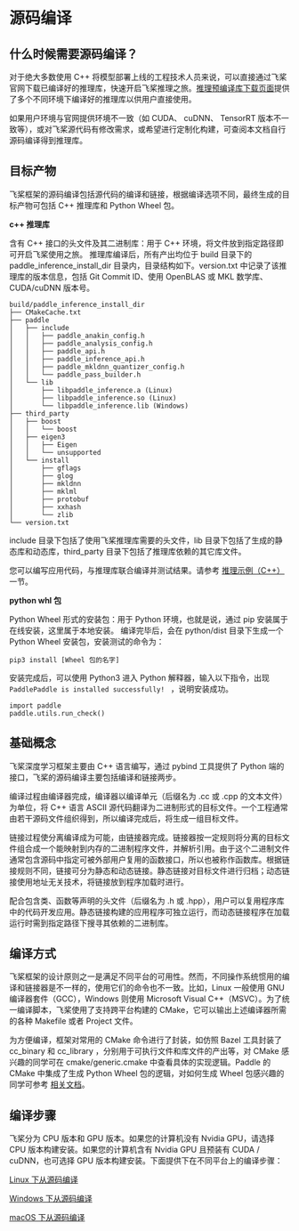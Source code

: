 # 源码编译

## 什么时候需要源码编译？

对于绝大多数使用 C++ 将模型部署上线的工程技术人员来说，可以直接通过飞桨官网下载已编译好的推理库，快速开启飞桨推理之旅。[推理预编译库下载页面](../download_lib)提供了多个不同环境下编译好的推理库以供用户直接使用。

如果用户环境与官网提供环境不一致（如 CUDA、 cuDNN、 TensorRT 版本不一致等），或对飞桨源代码有修改需求，或希望进行定制化构建，可查阅本文档自行源码编译得到推理库。

## 目标产物

飞桨框架的源码编译包括源代码的编译和链接，根据编译选项不同，最终生成的目标产物可包括 C++ 推理库和 Python Wheel 包。

**c++ 推理库**

含有 C++ 接口的头文件及其二进制库：用于 C++ 环境，将文件放到指定路径即可开启飞桨使用之旅。
推理库编译后，所有产出均位于 build 目录下的 paddle_inference_install_dir 目录内，目录结构如下。version.txt 中记录了该推理库的版本信息，包括 Git Commit ID、使用 OpenBLAS 或 MKL 数学库、CUDA/cuDNN 版本号。
 

```shell
build/paddle_inference_install_dir
├── CMakeCache.txt
├── paddle
│   ├── include
│   │   ├── paddle_anakin_config.h
│   │   ├── paddle_analysis_config.h
│   │   ├── paddle_api.h
│   │   ├── paddle_inference_api.h
│   │   ├── paddle_mkldnn_quantizer_config.h
│   │   └── paddle_pass_builder.h
│   └── lib
│       ├── libpaddle_inference.a (Linux)
│       ├── libpaddle_inference.so (Linux)
│       └── libpaddle_inference.lib (Windows)
├── third_party
│   ├── boost
│   │   └── boost
│   ├── eigen3
│   │   ├── Eigen
│   │   └── unsupported
│   └── install
│       ├── gflags
│       ├── glog
│       ├── mkldnn
│       ├── mklml
│       ├── protobuf
│       ├── xxhash
│       └── zlib
└── version.txt
```

include 目录下包括了使用飞桨推理库需要的头文件，lib 目录下包括了生成的静态库和动态库，third_party 目录下包括了推理库依赖的其它库文件。

您可以编写应用代码，与推理库联合编译并测试结果。请参考 [推理示例（C++）](../../quick_start/cpp_demo) 一节。

**python whl 包**

Python Wheel 形式的安装包：用于 Python 环境，也就是说，通过 pip 安装属于在线安装，这里属于本地安装。
编译完毕后，会在 python/dist 目录下生成一个 Python Wheel 安装包，安装测试的命令为：  

```shell
pip3 install [Wheel 包的名字]
```

安装完成后，可以使用 Python3 进入 Python 解释器，输入以下指令，出现 `PaddlePaddle is installed successfully! ` ，说明安装成功。

```shell
import paddle
paddle.utils.run_check()
```

## 基础概念

飞桨深度学习框架主要由 C++ 语言编写，通过 pybind 工具提供了 Python 端的接口，飞桨的源码编译主要包括编译和链接两步。

编译过程由编译器完成，编译器以编译单元（后缀名为 .cc 或 .cpp 的文本文件）为单位，将 C++ 语言 ASCII 源代码翻译为二进制形式的目标文件。一个工程通常由若干源码文件组织得到，所以编译完成后，将生成一组目标文件。

链接过程使分离编译成为可能，由链接器完成。链接器按一定规则将分离的目标文件组合成一个能映射到内存的二进制程序文件，并解析引用。由于这个二进制文件通常包含源码中指定可被外部用户复用的函数接口，所以也被称作函数库。根据链接规则不同，链接可分为静态和动态链接。静态链接对目标文件进行归档；动态链接使用地址无关技术，将链接放到程序加载时进行。

配合包含类、函数等声明的头文件（后缀名为 .h 或 .hpp），用户可以复用程序库中的代码开发应用。静态链接构建的应用程序可独立运行，而动态链接程序在加载运行时需到指定路径下搜寻其依赖的二进制库。

## 编译方式

飞桨框架的设计原则之一是满足不同平台的可用性。然而，不同操作系统惯用的编译和链接器是不一样的，使用它们的命令也不一致。比如，Linux 一般使用 GNU 编译器套件（GCC），Windows 则使用 Microsoft Visual C++（MSVC）。为了统一编译脚本，飞桨使用了支持跨平台构建的 CMake，它可以输出上述编译器所需的各种 Makefile 或者 Project 文件。    

为方便编译，框架对常用的 CMake 命令进行了封装，如仿照 Bazel 工具封装了 cc_binary 和 cc_library ，分别用于可执行文件和库文件的产出等，对 CMake 感兴趣的同学可在 cmake/generic.cmake 中查看具体的实现逻辑。Paddle 的 CMake 中集成了生成 Python Wheel 包的逻辑，对如何生成 Wheel 包感兴趣的同学可参考 [相关文档](https://packaging.python.org/tutorials/packaging-projects/)。


## 编译步骤

飞桨分为 CPU 版本和 GPU 版本。如果您的计算机没有 Nvidia GPU，请选择 CPU 版本构建安装。如果您的计算机含有 Nvidia GPU 且预装有 CUDA / cuDNN，也可选择 GPU 版本构建安装。下面提供下在不同平台上的编译步骤：

[Linux 下从源码编译](source_compile_under_Linux.md)

[Windows 下从源码编译](source_compile_under_Windows.md)

[macOS 下从源码编译](source_compile_under_MacOS.md)






